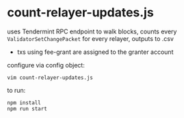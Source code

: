 # count-relayer-updates.js
uses Tendermint RPC endpoint to walk blocks, counts every `ValidatorSetChangePacket` for every relayer, outputs to .csv
- txs using fee-grant are assigned to the granter account

configure via config object:
```
vim count-relayer-updates.js
```
to run:
```
npm install
npm run start
```